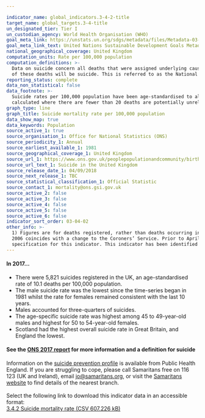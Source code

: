 ```yaml
---

indicator_name: global_indicators.3-4-2-title
target_name: global_targets.3-4-title
un_designated_tier: Tier I
un_custodian_agency: World Health Organisation (WHO)
goal_meta_link: https://unstats.un.org/sdgs/metadata/files/Metadata-03-04-02.pdf
goal_meta_link_text: United Nations Sustainable Development Goals Metadata (PDF 65.1 KB)
national_geographical_coverage: United Kingdom
computation_units: Rate per 100,000 population
computation_definitions: >-
  Data on suicide concern all deaths that were assigned underlying cause of intentional self-harm (for those aged 10 years and above). We also include deaths caused by injury or poisoning of undetermined intent (for those aged 15 years and above), based on the assumption that the majority
  of these deaths will be suicide. This is referred to as the National Statistics definition of suicide.
reporting_status: complete
data_non_statistical: false
data_footnote: >-
  Suicide rates per 100,000 population have been age-standardised to allow comparison between populations which may contain different proportions of people of different ages. Suicide rates by age are based on age-specific suicide rates per 100,000 population. Age-specific rates are
  calculated where there are fewer than 20 deaths are potentially unreliable. These figures are denoted with a 'u' in Source 1. Rates were not calculated where there were fewer than 3 death registrations.
graph_type: line
graph_title: Suicide mortality rate per 100,000 population
data_show_map: true
data_keywords: Population
source_active_1: true
source_organisation_1: Office for National Statistics (ONS)
source_periodicity_1: Annual  
source_earliest_available_1: 1981
source_geographical_coverage_1: United Kingdom 
source_url_1: https://www.ons.gov.uk/peoplepopulationandcommunity/birthsdeathsandmarriages/deaths/datasets/suicidesintheunitedkingdomreferencetables 
source_url_text_1: Suicide in the United Kingdom  
source_release_date_1: 04/09/2018
source_next_release_1: TBC
source_statistical_classification_1: Official Statistic
source_contact_1: mortality@ons.gsi.gov.uk
source_active_2: false
source_active_3: false
source_active_4: false
source_active_5: false
source_active_6: false
indicator_sort_order: 03-04-02
other_info: >-
  1) Figures are for deaths registered, rather than deaths occurring in each calendar year. Due to the length of time it takes to complete a coroner's inquest, it can take months or even years for a suicide to be registered. 2) The large increase seen in Northern Ireland between 2004 and
  2006 coincides with a change to the Coroners’ Service. Prior to April 2006, there were seven Coroners’ districts in Northern Ireland. Following a review of the Coroners’ Service, the separate districts were amalgamated into one centralised Coroners’ Service. Data follows the UN
  specification for this indicator. This indicator has been identified in collaboration with topic experts.
---
```

#### In **2017**… 
* There were 5,821 suicides registered in the UK, an age-standardised rate of 10.1 deaths per 100,000 population. 
* The male suicide rate was the lowest since the time-series began in 1981 whilst the rate for females remained consistent with the last 10 years. 
* Males accounted for three-quarters of suicides. 
* The age-specific suicide rate was highest among 45 to 49-year-old males and highest for 50 to 54-year-old females. 
* Scotland had the highest overall suicide rate in Great Britain, and England the lowest. 

#### See the [ONS 2017 report](https://www.ons.gov.uk/peoplepopulationandcommunity/birthsdeathsandmarriages/deaths/bulletins/suicidesintheunitedkingdom/2017registrations) for more information and a definition for suicide

Information on the [suicide prevention profile](https://www.gov.uk/government/collections/suicide-prevention-profile) is available from Public Health England.
If you are struggling to cope, please call Samaritans free on 116 123 (UK and Ireland), email jo@samaritans.org, or visit the [Samaritans website](https://www.samaritans.org) to find details of the nearest branch. <br><br>Select the following link to download this indicator data in an accessible format:<br>[3.4.2 Suicide mortality rate (CSV 607.226 kB)](https://sustainabledevelopment-uk.github.io/sdg-data/data/3-4-2.csv)